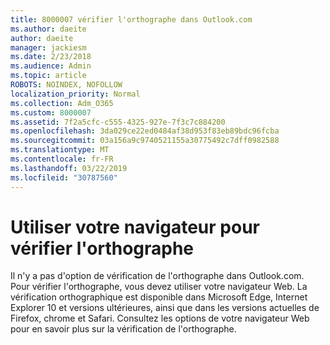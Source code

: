 ```yaml
---
title: 8000007 vérifier l'orthographe dans Outlook.com
ms.author: daeite
author: daeite
manager: jackiesm
ms.date: 2/23/2018
ms.audience: Admin
ms.topic: article
ROBOTS: NOINDEX, NOFOLLOW
localization_priority: Normal
ms.collection: Adm_O365
ms.custom: 8000007
ms.assetid: 7f2a5cfc-c555-4325-927e-7f3c7c884200
ms.openlocfilehash: 3da029ce22ed0484af38d953f83eb89bdc96fcba
ms.sourcegitcommit: 03a156a9c9740521155a30775492c7dff0982588
ms.translationtype: MT
ms.contentlocale: fr-FR
ms.lasthandoff: 03/22/2019
ms.locfileid: "30787560"
---
```

# <a name="use-your-browser-to-check-spelling"></a>Utiliser votre navigateur pour vérifier l'orthographe

Il n'y a pas d'option de vérification de l'orthographe dans Outlook.com. Pour vérifier l'orthographe, vous devez utiliser votre navigateur Web. La vérification orthographique est disponible dans Microsoft Edge, Internet Explorer 10 et versions ultérieures, ainsi que dans les versions actuelles de Firefox, chrome et Safari. Consultez les options de votre navigateur Web pour en savoir plus sur la vérification de l'orthographe.
  

